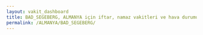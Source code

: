```yaml
---
layout: vakit_dashboard
title: BAD_SEGEBERG, ALMANYA için iftar, namaz vakitleri ve hava durumu - ilçe/eyalet seç
permalink: /ALMANYA/BAD_SEGEBERG/
---
```


<script type="text/javascript">
  var GLOBAL_COUNTRY = 'ALMANYA';
  var GLOBAL_CITY = 'BAD_SEGEBERG';
  var GLOBAL_STATE = '';
  var lat = 72;
  var lon = 21;
</script>
